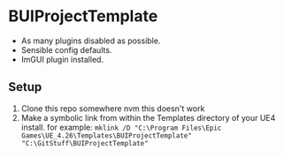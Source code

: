 # BUIProjectTemplate

* As many plugins disabled as possible.
* Sensible config defaults.
* ImGUI plugin installed.

## Setup

1. Clone this repo somewhere
nvm this doesn't work
2. Make a symbolic link from within the Templates directory of your UE4
   install. for example: `mklink /D "C:\Program Files\Epic Games\UE_4.26\Templates\BUIProjectTemplate" "C:\GitStuff\BUIProjectTemplate"` 
